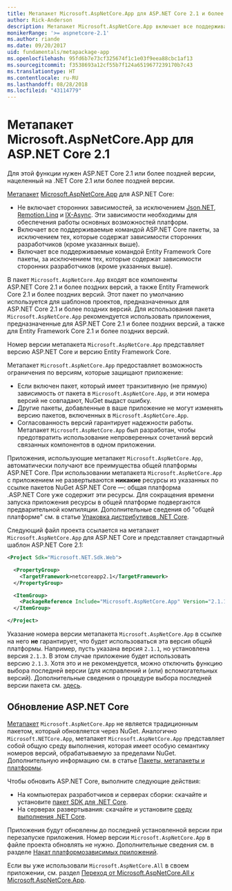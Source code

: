 ```yaml
---
title: Метапакет Microsoft.AspNetCore.App для ASP.NET Core 2.1 и более поздних версий
author: Rick-Anderson
description: Метапакет Microsoft.AspNetCore.App включает все поддерживаемые пакеты ASP.NET Core и Entity Framework Core.
monikerRange: '>= aspnetcore-2.1'
ms.author: riande
ms.date: 09/20/2017
uid: fundamentals/metapackage-app
ms.openlocfilehash: 95fd6b7e73cf325674f1c1e03f9eea88cbc1af13
ms.sourcegitcommit: f3538693a12cf55b7f124a6519677239170b7c43
ms.translationtype: HT
ms.contentlocale: ru-RU
ms.lasthandoff: 08/28/2018
ms.locfileid: "43114779"
---
```

# <a name="microsoftaspnetcoreapp-metapackage-for-aspnet-core-21"></a>Метапакет Microsoft.AspNetCore.App для ASP.NET Core 2.1

Для этой функции нужен ASP.NET Core 2.1 или более поздней версии, нацеленный на .NET Core 2.1 или более поздней версии.

[Метапакет](/dotnet/core/packages#metapackages) [Microsoft.AspNetCore.App](https://www.nuget.org/packages/Microsoft.AspNetCore.App) для ASP.NET Core:

* Не включает сторонних зависимостей, за исключением [Json.NET](https://www.nuget.org/packages/Newtonsoft.Json/), [Remotion.Linq](https://www.nuget.org/packages/Remotion.Linq/) и [IX-Async](https://www.nuget.org/packages/System.Interactive.Async/). Эти зависимости необходимы для обеспечения работы основных возможностей платформ.
* Включает все поддерживаемые командой ASP.NET Core пакеты, за исключением тех, которые содержат зависимости сторонних разработчиков (кроме указанных выше).
* Включает все поддерживаемые командой Entity Framework Core пакеты, за исключением тех, которые содержат зависимости сторонних разработчиков (кроме указанных выше).

В пакет `Microsoft.AspNetCore.App` входят все компоненты ASP.NET Core 2.1 и более поздних версий, а также Entity Framework Core 2.1 и более поздних версий. Этот пакет по умолчанию используется для шаблонов проектов, предназначенных для ASP.NET Core 2.1 и более поздних версий. Для использования пакета `Microsoft.AspNetCore.App` рекомендуется использовать приложения, предназначенные для ASP.NET Core 2.1 и более поздних версий, а также для Entity Framework Core 2.1 и более поздних версий.

Номер версии метапакета `Microsoft.AspNetCore.App` представляет версию ASP.NET Core и версию Entity Framework Core.

Метапакет `Microsoft.AspNetCore.App` предоставляет возможность ограничения по версиям, которые защищают приложение:

* Если включен пакет, который имеет транзитивную (не прямую) зависимость от пакета в `Microsoft.AspNetCore.App`, и эти номера версий не совпадают, NuGet выдаст ошибку.
* Другие пакеты, добавленные в ваше приложение не могут изменять версию пакетов, включенных в `Microsoft.AspNetCore.App`.
* Согласованность версий гарантирует надежности работы. Метапакет `Microsoft.AspNetCore.App` был разработан, чтобы предотвратить использование непроверенных сочетаний версий связанных компонентов в одном приложении.

Приложения, использующие метапакет `Microsoft.AspNetCore.App`, автоматически получают все преимущества общей платформы ASP.NET Core. При использовании метапакета `Microsoft.AspNetCore.App` с приложением не развертываются **никакие** ресурсы из указанных по ссылке пакетов NuGet ASP.NET Core &mdash;: общая платформа .ASP.NET Core уже содержит эти ресурсы. Для сокращения времени запуска приложения ресурсы в общей платформе подвергаются предварительной компиляции. Дополнительные сведения об "общей платформе" см. в статье [Упаковка дистрибутивов .NET Core](/dotnet/core/build/distribution-packaging).

Следующий файл проекта ссылается на метапакет `Microsoft.AspNetCore.App` для ASP.NET Core и представляет стандартный шаблон ASP.NET Core 2.1:

```xml
<Project Sdk="Microsoft.NET.Sdk.Web">

  <PropertyGroup>
    <TargetFramework>netcoreapp2.1</TargetFramework>
  </PropertyGroup>

  <ItemGroup>
    <PackageReference Include="Microsoft.AspNetCore.App" Version="2.1.1" />
  </ItemGroup>

</Project>
```

Указание номера версии метапакета `Microsoft.AspNetCore.App` в ссылке на него **не** гарантирует, что будет использоваться эта версия общей платформы. Например, пусть указана версия `2.1.1`, но установлена версия `2.1.3`. В этом случае приложение будет использовать версию `2.1.3`. Хотя это и не рекомендуется, можно отключить функцию выбора последней версии (для исправлений и (или) вспомогательных версий). Дополнительные сведения о процедуре выбора последней версии пакета см. [здесь](https://github.com/dotnet/core-setup/blob/master/Documentation/design-docs/roll-forward-on-no-candidate-fx.md).

## <a name="update-aspnet-core"></a>Обновление ASP.NET Core

[Метапакет](/dotnet/core/packages#metapackages) `Microsoft.AspNetCore.App` не является традиционным пакетом, который обновляется через NuGet. Аналогично `Microsoft.NETCore.App`, метапакет `Microsoft.AspNetCore.App` представляет собой общую среду выполнения, которая имеет особую семантику номеров версий, обрабатываемую за пределами NuGet. Дополнительную информацию см. в статье [Пакеты, метапакеты и платформы](/dotnet/core/packages).

Чтобы обновить ASP.NET Core, выполните следующие действия:

* На компьютерах разработчиков и серверах сборки: скачайте и установите [пакет SDK для .NET Core](https://www.microsoft.com/net/download).
* На серверах развертывания: скачайте и установите [среду выполнения .NET Core](https://www.microsoft.com/net/download).

 Приложения будут обновлены до последней установленной версии при перезапуске приложения. Номер версии `Microsoft.AspNetCore.App` в файле проекта обновлять не нужно. Дополнительные сведения см. в разделе [Накат платформозависимых приложений](/dotnet/core/versions/selection#framework-dependent-apps-roll-forward).

Если вы уже использовали `Microsoft.AspNetCore.All` в своем приложении, см. раздел [Переход от Microsoft.AspNetCore.All к Microsoft.AspNetCore.App](xref:fundamentals/metapackage#migrate).
